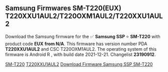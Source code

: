 <h2>Samsung Firmwares SM-T220(EUX) T220XXU1AUL2/T220OXM1AUL2/T220XXU1AUL2</h2>
Download the Samsung firmware for the ✅ <strong>Samsung SSP </strong> ⭐ <strong>SM-T220</strong> with product code <strong>EUX</strong> <strong> from N/A</strong>. This firmware has version number PDA <strong>T220XXU1AUL2</strong> and CSC T220OXM1AUL2. The operating system of this firmware is Android R , with build date 2021-12-21. Changelist <strong>23190912</strong>.

[SM-T220](https://samfirm.shop/samsung/model/SM-T220)
[T220XXU1AUL2](https://samfirm.shop/samsung/pda/T220XXU1AUL2)
[Download Firmware Samsung SSP SM-T220](https://samfirm.shop/samsung/firmware/484364)
